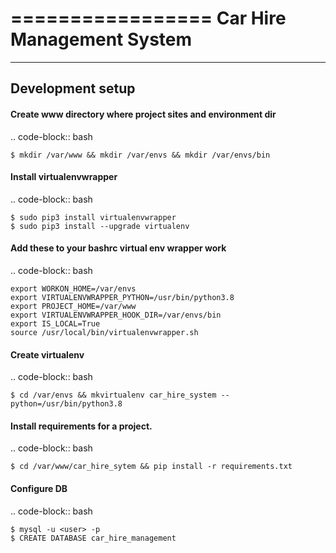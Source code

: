 =================
Car Hire Management System
=================

-----------------
Development setup
-----------------

#### Create www directory where project sites and environment dir

.. code-block:: bash

    $ mkdir /var/www && mkdir /var/envs && mkdir /var/envs/bin
    
#### Install virtualenvwrapper

.. code-block:: bash

    $ sudo pip3 install virtualenvwrapper
    $ sudo pip3 install --upgrade virtualenv
    
#### Add these to your bashrc virtual env wrapper work

.. code-block:: bash

    export WORKON_HOME=/var/envs
    export VIRTUALENVWRAPPER_PYTHON=/usr/bin/python3.8
    export PROJECT_HOME=/var/www
    export VIRTUALENVWRAPPER_HOOK_DIR=/var/envs/bin
    export IS_LOCAL=True
    source /usr/local/bin/virtualenvwrapper.sh
    
#### Create virtualenv

.. code-block:: bash

    $ cd /var/envs && mkvirtualenv car_hire_system --python=/usr/bin/python3.8
    
#### Install requirements for a project.

.. code-block:: bash

    $ cd /var/www/car_hire_sytem && pip install -r requirements.txt

#### Configure DB

.. code-block:: bash

    $ mysql -u <user> -p
    $ CREATE DATABASE car_hire_management
    